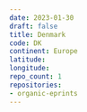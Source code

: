 ```yaml
---
date: 2023-01-30
draft: false
title: Denmark
code: DK
continent: Europe
latitude:
longitude:
repo_count: 1
repositories:
- organic-eprints
---
```



